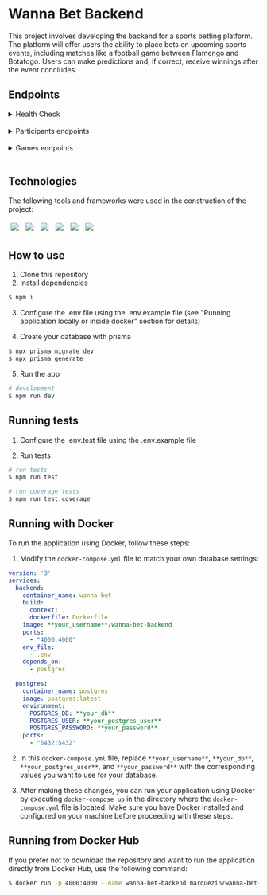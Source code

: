 # Wanna Bet Backend
This project involves developing the backend for a sports betting platform. The platform will offer users the ability to place bets on upcoming sports events, including matches like a football game between Flamengo and Botafogo. Users can make predictions and, if correct, receive winnings after the event concludes.

## Endpoints
<details>
  <summary>Health Check</summary>
  <ul>
  <li>Health response</li>
  <details>
    <summary>(GET "/health")</summary>
  
  ```javascript
// response
  "OK!"
  ```
  </details>
</ul>
</details>
<br/>

<details>
  <summary>Participants endpoints</summary>
<br/>
  <ul>
    <li>Creates new participant</li>
<details>
  <summary>
  (POST "participants")
  </summary>
  <ul>
    <li>
      Should not have balance below R$10,00
    </li>
  </ul>
    
  ```javascript
  // body
{
	"name": "exampleName",
	"balance": 1000,
}
  ```
</details>
</ul>
</details>
<br/>

<details>
  <summary>Games endpoints</summary>
<br/>
  <ul>
    <li>Creates new game</li>
<details>
  <summary>
  (POST "posts")
  </summary>
    
  ```javascript
  // body
{
  "homeTeamName": "Vasco",
  "awayTeamName": "Cruzeiro",
}
  ```
</details>
</ul>
</details>
<br/>

## Technologies
The following tools and frameworks were used in the construction of the project:
<p>
  <img style='margin: 5px;' src='https://img.shields.io/badge/TypeScript-007ACC?style=for-the-badge&logo=typescript&logoColor=white'/>
  <img style='margin: 5px;' src='https://img.shields.io/badge/Express%20js-000000?style=for-the-badge&logo=express&logoColor=white'/>
  <img style='margin: 5px;' src='https://img.shields.io/badge/Jest-C21325?style=for-the-badge&logo=jest&logoColor=white'/>
  <img style='margin: 5px;' src='https://img.shields.io/badge/Node%20js-339933?style=for-the-badge&logo=nodedotjs&logoColor=white'/>
  <img style='margin: 5px;' src='https://img.shields.io/badge/PostgreSQL-316192?style=for-the-badge&logo=postgresql&logoColor=white'/>
  <img style='margin: 5px;' src='https://img.shields.io/badge/Prisma-3982CE?style=for-the-badge&logo=Prisma&logoColor=white'/>
</p>

## How to use
1. Clone this repository
2. Install dependencies
```bash
$ npm i
```

3. Configure the .env file using the .env.example file (see "Running application locally or inside docker" section for details)

4. Create your database with prisma
```bash
$ npx prisma migrate dev
$ npx prisma generate
```

5. Run the app
```bash
# development
$ npm run dev
```

## Running tests
1. Configure the .env.test file using the .env.example file

3. Run tests
```bash
# run tests
$ npm run test

# run coverage tests
$ npm run test:coverage
```
## Running with Docker

To run the application using Docker, follow these steps:

1. Modify the `docker-compose.yml` file to match your own database settings:

```yaml
version: '3'
services:
  backend:
    container_name: wanna-bet
    build:
      context: .
      dockerfile: Dockerfile
    image: **your_username**/wanna-bet-backend
    ports:
      - "4000:4000"
    env_file:
      - .env
    depends_on:
      - postgres

  postgres:
    container_name: postgres
    image: postgres:latest
    environment:
      POSTGRES_DB: **your_db**
      POSTGRES_USER: **your_postgres_user**
      POSTGRES_PASSWORD: **your_password**
    ports:
      - "5432:5432"
```

2. In this `docker-compose.yml` file, replace `**your_username**`, `**your_db**`, `**your_postgres_user**`, and `**your_password**` with the corresponding values you want to use for your database.

3. After making these changes, you can run your application using Docker by executing `docker-compose up` in the directory where the `docker-compose.yml` file is located. Make sure you have Docker installed and configured on your machine before proceeding with these steps.

## Running from Docker Hub

If you prefer not to download the repository and want to run the application directly from Docker Hub, use the following command:

```bash
$ docker run -p 4000:4000 --name wanna-bet-backend marquezin/wanna-bet-backend
```
